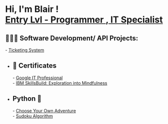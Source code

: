 <h1>Hi, I'm Blair !<br/><a href="https://github.com/BlairEthan">Entry Lvl - Programmer </a>,<a href="https://www.linkedin.com/in/blair-knowles-6798b8134/"> IT Specialist </a></h1>

<h2>👨🏾‍💻 Software Development/ API Projects:</h2>
- <a href = "https://github.com/BlairEthan/TicketingSystem/blob/main/README.md">Ticketing System</a>


- <h2><b> 📃 Certificates</b></h2>
  - <a href = "https://www.coursera.org/account/accomplishments/specialization/certificate/9G2D7X963BSM" > Google IT Professional </a>
  <br> - <a href ="https://www.credly.com/badges/d1a696a5-6de8-4044-9ff0-2fe92461fa8b/public_url" > IBM SkillsBuild: Exploration into Mindfulness </a></br>

- <h2><b>Python 🐍</b></h2>
  - <a href = "https://github.com/BlairEthan/ChooseYourOwnAdventure" > Choose Your Own Adventure </a>
  <br> - <a href = "https://github.com/BlairEthan/Sudoku-Game-Backtracking-Algorithm-" > Sudoku Algorithm </a> </br>






